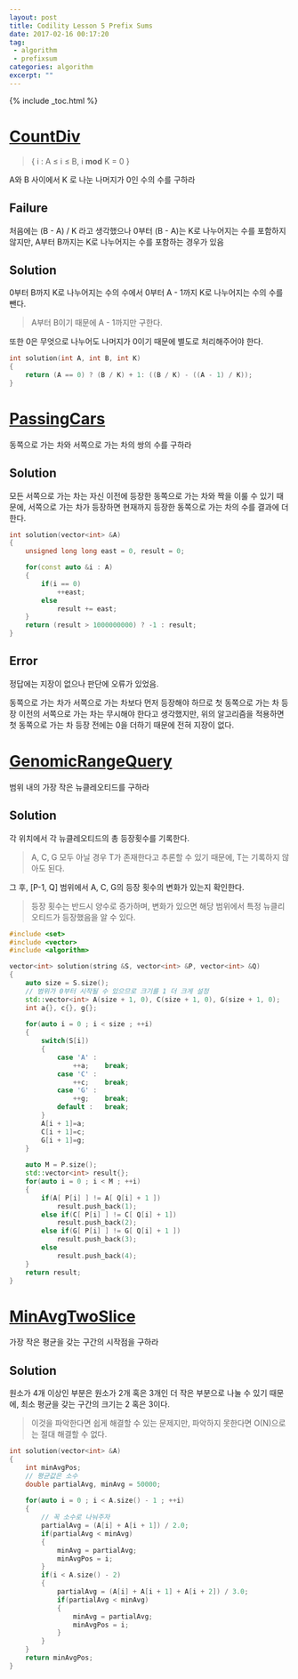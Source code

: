 ```yaml
---
layout: post
title: Codility Lesson 5 Prefix Sums
date: 2017-02-16 00:17:20
tag:
 - algorithm
 - prefixsum
categories: algorithm
excerpt: ""
---
```


{% include _toc.html %}

# [CountDiv](https://codility.com/programmers/lessons/5-prefix_sums/count_div/)

> { i : A ≤ i ≤ B, i **mod** K = 0 }

A와 B 사이에서 K 로 나눈 나머지가 0인 수의 수를 구하라



## Failure

처음에는 (B - A) / K 라고 생각했으나 0부터 (B - A)는 K로 나누어지는 수를 포함하지 않지만, A부터 B까지는 K로 나누어지는 수를 포함하는 경우가 있음



## Solution

0부터 B까지 K로 나누어지는 수의 수에서 0부터 A - 1까지 K로 나누어지는 수의 수를 뺀다.

> A부터 B이기 때문에 A - 1까지만 구한다.

또한 0은 무엇으로 나누어도 나머지가 0이기 때문에 별도로 처리해주어야 한다.

```c++
int solution(int A, int B, int K) 
{
    return (A == 0) ? (B / K) + 1: ((B / K) - ((A - 1) / K));
}
```



# [PassingCars](https://codility.com/programmers/lessons/5-prefix_sums/passing_cars/)

동쪽으로 가는 차와 서쪽으로 가는 차의 쌍의 수를 구하라

## Solution

모든 서쪽으로 가는 차는 자신 이전에 등장한 동쪽으로 가는 차와 짝을 이룰 수 있기 때문에, 서쪽으로 가는 차가 등장하면 현재까지 등장한 동쪽으로 가는 차의 수를 결과에 더한다.

```c++
int solution(vector<int> &A) 
{
    unsigned long long east = 0, result = 0;

    for(const auto &i : A)
    {
        if(i == 0)
            ++east;
        else
            result += east;
    }
    return (result > 1000000000) ? -1 : result;
}
```

## Error

정답에는 지장이 없으나 판단에 오류가 있었음.

동쪽으로 가는 차가 서쪽으로 가는 차보다 먼저 등장해야 하므로 첫 동쪽으로 가는 차 등장 이전의 서쪽으로 가는 차는 무시해야 한다고 생각했지만, 위의 알고리즘을 적용하면 첫 동쪽으로 가는 차 등장 전에는 0을 더하기 때문에 전혀 지장이 없다.

# [GenomicRangeQuery](https://codility.com/programmers/lessons/5-prefix_sums/genomic_range_query/)

범위 내의 가장 작은 뉴클레오티드를 구하라

## Solution

각 위치에서 각 뉴클레오티드의 총 등장횟수를 기록한다.

> A, C, G 모두 아닐 경우 T가 존재한다고 추론할 수 있기 때문에, T는 기록하지 않아도 된다.

그 후, [P-1, Q] 범위에서 A, C, G의 등장 횟수의 변화가 있는지 확인한다.

> 등장 횟수는 반드시 양수로 증가하며, 변화가 있으면 해당 범위에서 특정 뉴클리오티드가 등장했음을 알 수 있다.

```c++
#include <set>
#include <vector>
#include <algorithm>

vector<int> solution(string &S, vector<int> &P, vector<int> &Q) 
{
    auto size = S.size();
    // 범위가 0부터 시작될 수 있으므로 크기를 1 더 크게 설정
    std::vector<int> A(size + 1, 0), C(size + 1, 0), G(size + 1, 0);
    int a{}, c{}, g{};
  
    for(auto i = 0 ; i < size ; ++i)
    {
        switch(S[i])
        {
            case 'A' :
                ++a;    break;
            case 'C' :
                ++c;    break;
            case 'G' :
                ++g;    break;
            default :   break;
        }
        A[i + 1]=a;
        C[i + 1]=c;
        G[i + 1]=g;
    }
  
    auto M = P.size();
    std::vector<int> result{};
    for(auto i = 0 ; i < M ; ++i)
    {
        if(A[ P[i] ] != A[ Q[i] + 1 ])
            result.push_back(1);
        else if(C[ P[i] ] != C[ Q[i] + 1])
            result.push_back(2);
        else if(G[ P[i] ] != G[ Q[i] + 1 ])
            result.push_back(3);
        else    
            result.push_back(4);
    }
    return result;
}
```

# [MinAvgTwoSlice](https://codility.com/programmers/lessons/5-prefix_sums/min_avg_two_slice/)

가장 작은 평균을 갖는 구간의 시작점을 구하라

## Solution

원소가 4개 이상인 부분은 원소가 2개 혹은 3개인 더 작은 부분으로 나눌 수 있기 때문에, 최소 평균을 갖는 구간의 크기는 2 혹은 3이다.

> 이것을 파악한다면 쉽게 해결할 수 있는 문제지만, 파악하지 못한다면 O(N)으로는 절대 해결할 수 없다.

```c++
int solution(vector<int> &A) 
{
    int minAvgPos;
    // 평균값은 소수
    double partialAvg, minAvg = 50000; 
    
    for(auto i = 0 ; i < A.size() - 1 ; ++i)
    {
        // 꼭 소수로 나눠주자
        partialAvg = (A[i] + A[i + 1]) / 2.0;
        if(partialAvg < minAvg)
        {
            minAvg = partialAvg;
            minAvgPos = i;
        }
        if(i < A.size() - 2)
        {
            partialAvg = (A[i] + A[i + 1] + A[i + 2]) / 3.0;
            if(partialAvg < minAvg)
            {
                minAvg = partialAvg;
                minAvgPos = i;
            }
        }
    }
    return minAvgPos;
}
```

